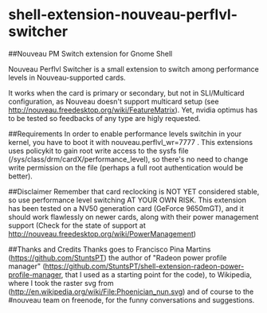 shell-extension-nouveau-perflvl-switcher
========================================

##Nouveau PM Switch extension for Gnome Shell

Nouveau Perflvl Switcher is a small extension to switch among performance levels in Nouveau-supported cards.

It works when the card is primary or secondary, but not in SLI/Multicard configuration, as Nouveau 
doesn't support multicard setup (see http://nouveau.freedesktop.org/wiki/FeatureMatrix). 
Yet, nvidia optimus has to be tested so feedbacks of any type are higly requested.

##Requirements
In order to enable performance levels switchin in your kernel, you have to boot it with nouveau.perflvl_wr=7777 .
This extensions uses policykit to gain root write access to the sysfs file (/sys/class/drm/cardX/performance_level), so 
there's no need to change write permission on the file (perhaps a full root authentication would be better).

##Disclaimer
Remember that card reclocking is NOT YET considered stable, so use performance level switching AT YOUR OWN RISK.
This extension has been tested on a NV50 generation card (GeForce 9650mGT), and it should work flawlessly on newer cards,
along with their power management support (Check for the state of support at http://nouveau.freedesktop.org/wiki/PowerManagement)

##Thanks and Credits
Thanks goes to Francisco Pina Martins (https://github.com/StuntsPT) the author of "Radeon power profile manager" 
(https://github.com/StuntsPT/shell-extension-radeon-power-profile-manager, that I used as a starting point for the code),
to Wikipedia, where I took the raster svg from (http://en.wikipedia.org/wiki/File:Phoenician_nun.svg)
and of course to the #nouveau team on freenode, for the funny conversations and suggestions.